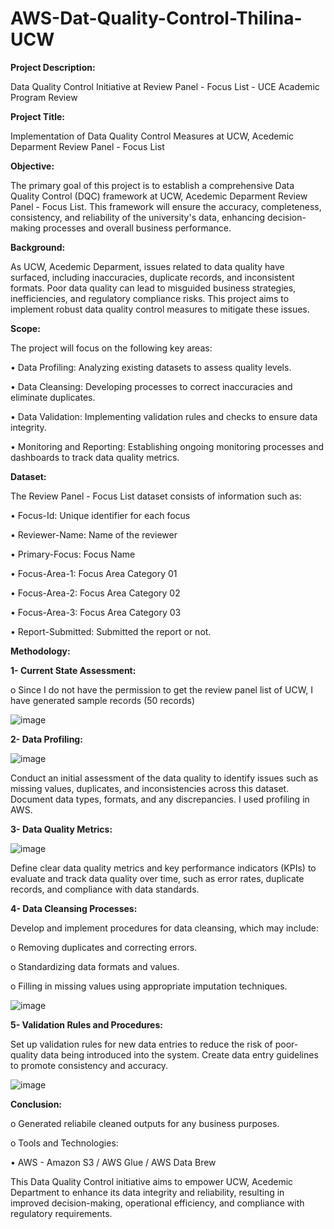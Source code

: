 # AWS-Dat-Quality-Control-Thilina-UCW

**Project Description:**

Data Quality Control Initiative at  Review Panel - Focus List - UCE Academic Program Review

**Project Title:**

Implementation of Data Quality Control Measures at UCW, Acedemic Deparment Review Panel - Focus List

**Objective:**

The primary goal of this project is to establish a comprehensive Data Quality Control (DQC) framework at UCW, Acedemic Deparment Review Panel - Focus List. This framework will ensure the accuracy, completeness, consistency, and reliability of the university's data, enhancing decision-making processes and overall business performance.

**Background:**

As UCW, Acedemic Deparment, issues related to data quality have surfaced, including inaccuracies, duplicate records, and inconsistent formats. Poor data quality can lead to misguided business strategies, inefficiencies, and regulatory compliance risks. This project aims to implement robust data quality control measures to mitigate these issues.

**Scope:** 

The project will focus on the following key areas:

•	Data Profiling: Analyzing existing datasets to assess quality levels.

•	Data Cleansing: Developing processes to correct inaccuracies and eliminate duplicates.

•	Data Validation: Implementing validation rules and checks to ensure data integrity.

•	Monitoring and Reporting: Establishing ongoing monitoring processes and dashboards to track data quality metrics.



**Dataset:**

The Review Panel - Focus List dataset consists of information such as:

• Focus-Id: Unique identifier for each focus

• Reviewer-Name: Name of the reviewer

• Primary-Focus: Focus Name

• Focus-Area-1: Focus Area Category 01

• Focus-Area-2: Focus Area Category 02

• Focus-Area-3: Focus Area Category 03 

• Report-Submitted: Submitted the report or not.

**Methodology:**

**1- Current State Assessment:**

o Since I do not have the permission to get the review panel list of UCW, I have generated sample records (50 records)

![image](https://github.com/user-attachments/assets/f158de99-6fd4-40d2-9d3e-840f99119256)


**2- Data Profiling:**

![image](https://github.com/user-attachments/assets/3575a347-874f-4b8d-998b-ab9b44d39963) 

Conduct an initial assessment of the data quality to identify issues such as missing values, duplicates, and inconsistencies across this dataset. Document data types, formats, and any discrepancies. I used profiling in AWS.


**3- Data Quality Metrics:**

![image](https://github.com/user-attachments/assets/8750fc50-5969-4f63-880c-79223c543872)

Define clear data quality metrics and key performance indicators (KPIs) to evaluate and track data quality over time, such as error rates, duplicate records, and compliance with data standards.


**4- Data Cleansing Processes:**

Develop and implement procedures for data cleansing, which may include:

o	Removing duplicates and correcting errors.

o	Standardizing data formats and values.

o Filling in missing values using appropriate imputation techniques.

![image](https://github.com/user-attachments/assets/45d2e112-248e-465e-aa95-095e908d5cda)


**5- Validation Rules and Procedures:**

Set up validation rules for new data entries to reduce the risk of poor-quality data being introduced into the system. Create data entry guidelines to promote consistency and accuracy.

![image](https://github.com/user-attachments/assets/22f3d14b-3ae5-4612-ba91-ea0e980baa47)


**Conclusion:**

o Generated reliabile cleaned outputs for any business purposes.

o Tools and Technologies:

• AWS - Amazon S3 / AWS Glue / AWS Data Brew 

This Data Quality Control initiative aims to empower UCW, Acedemic Department to enhance its data integrity and reliability, resulting in improved decision-making, operational efficiency, and compliance with regulatory requirements.
